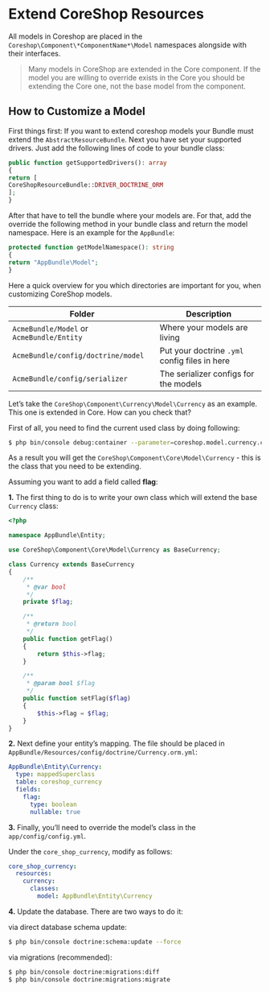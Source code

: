 # Extend CoreShop Resources

All models in Coreshop are placed in the `Coreshop\Component\*ComponentName*\Model` namespaces alongside with their
interfaces.

> Many models in CoreShop are extended in the Core component. If the model you are willing to override exists in the
> Core you should be extending the Core one, not the base model from the component.

## How to Customize a Model

First things first: If you want to extend coreshop models your Bundle must extend the `AbstractResourceBundle`. Next you
have set your supported drivers. Just add the following lines of code to your bundle class:

```php
public function getSupportedDrivers(): array
{
return [
CoreShopResourceBundle::DRIVER_DOCTRINE_ORM
];
}
```

After that have to tell the bundle where your models are. For that, add the override the following method in your bundle
class and return the model namespace. Here is an example for the `AppBundle`:

```php
protected function getModelNamespace(): string
{
return "AppBundle\Model";
}
```

Here a quick overview for you which directories are important for you, when customizing CoreShop models.

| Folder                                    | Description                                   |
|-------------------------------------------|-----------------------------------------------|
| `AcmeBundle/Model` or `AcmeBundle/Entity` | Where your models are living                  |
| `AcmeBundle/config/doctrine/model`        | Put your doctrine `.yml` config files in here |
| `AcmeBundle/config/serializer`            | The serializer configs for the models         |

Let’s take the `CoreShop\Component\Currency\Model\Currency` as an example. This one is extended in Core. How can you
check that?

First of all, you need to find the current used class by doing following:

```bash
$ php bin/console debug:container --parameter=coreshop.model.currency.class
```

As a result you will get the `CoreShop\Component\Core\Model\Currency` - this is the class that you need to be extending.

Assuming you want to add a field called **flag**:

**1.** The first thing to do is to write your own class which will extend the base `Currency` class:

```php
<?php

namespace AppBundle\Entity;

use CoreShop\Component\Core\Model\Currency as BaseCurrency;

class Currency extends BaseCurrency
{
    /**
     * @var bool
     */
    private $flag;

    /**
     * @return bool
     */
    public function getFlag()
    {
        return $this->flag;
    }

    /**
     * @param bool $flag
     */
    public function setFlag($flag)
    {
        $this->flag = $flag;
    }
}
```

**2.** Next define your entity’s mapping. The file should be placed
in `AppBundle/Resources/config/doctrine/Currency.orm.yml`:

```yaml
AppBundle\Entity\Currency:
  type: mappedSuperclass
  table: coreshop_currency
  fields:
    flag:
      type: boolean
      nullable: true
```

**3.** Finally, you’ll need to override the model’s class in the `app/config/config.yml`.

Under the `core_shop_currency`, modify as follows:

```yaml
core_shop_currency:
  resources:
    currency:
      classes:
        model: AppBundle\Entity\Currency
```

**4.** Update the database. There are two ways to do it:

via direct database schema update:

```bash
$ php bin/console doctrine:schema:update --force
```

via migrations (recommended):

```bash
$ php bin/console doctrine:migrations:diff
$ php bin/console doctrine:migrations:migrate
```
